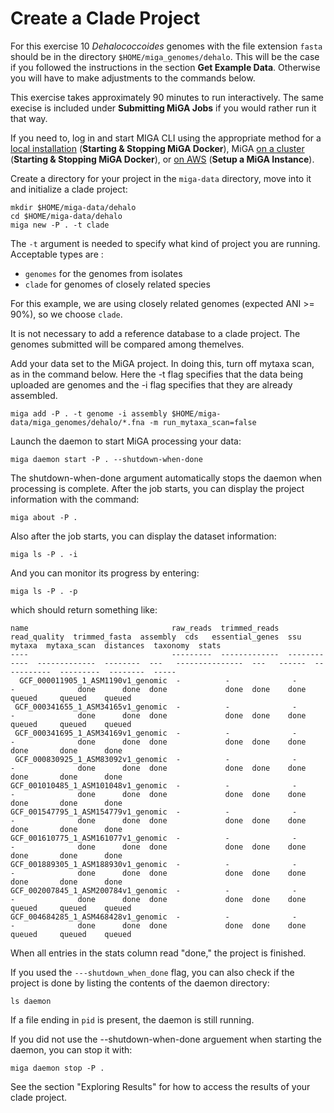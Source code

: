# Create a Clade Project

For this exercise 10 _Dehalococcoides_ genomes with the file extension `fasta` should be in the directory `$HOME/miga_genomes/dehalo`. This will be the case if you followed the instructions in the section **Get Example Data**. Otherwise you will have to make adjustments to the commands below.

This exercise takes approximately 90 minutes to run interactively. The same execise is included under **Submitting MiGA Jobs** if you would rather run it that way.

If you need to, log in and start MIGA CLI using the appropriate method for a [local installation](../starting-miga/starting-miga.md#starting-local-miga-cli) (**Starting & Stopping MiGA Docker**), MiGA [on a cluster](../starting-miga/starting-miga.md#starting-miga-singularity) (**Starting & Stopping MiGA Docker**), or [on AWS](../aws/miga\_aws\_setup.md#log-into-miga-cli-using-a-terminal) (**Setup a MiGA Instance**).

Create a directory for your project in the `miga-data` directory, move into it and initialize a clade project:

```text
mkdir $HOME/miga-data/dehalo
cd $HOME/miga-data/dehalo
miga new -P . -t clade
```

The `-t` argument is needed to specify what kind of project you are running. Acceptable types are :

* `genomes` for the genomes from isolates
* `clade` for genomes of closely related species

For this example, we are using closely related genomes \(expected ANI &gt;= 90%\), so we choose `clade`.

It is not necessary to add a reference database to a clade project. The genomes submitted will be compared among themelves.

Add your data set to the MiGA project. In doing this, turn off mytaxa scan, as in the command below. Here the -t flag specifies that the data being uploaded are genomes and the -i flag specifies that they are already assembled.

```text
miga add -P . -t genome -i assembly $HOME/miga-data/miga_genomes/dehalo/*.fna -m run_mytaxa_scan=false
```

Launch the daemon to start MiGA processing your data:

```text
miga daemon start -P . --shutdown-when-done
```

The shutdown-when-done argument automatically stops the daemon when processing is complete. After the job starts, you can display the project information with the command:

```text
miga about -P .
```

Also after the job starts, you can display the dataset information:

```text
miga ls -P . -i
```

And you can monitor its progress by entering:

```text
miga ls -P . -p
```

which should return something like:

```text
name                                raw_reads  trimmed_reads  read_quality  trimmed_fasta  assembly  cds   essential_genes  ssu   mytaxa  mytaxa_scan  distances  taxonomy  stats
----                                ---------  -------------  ------------  -------------  --------  ---   ---------------  ---   ------  -----------  ---------  --------  -----
  GCF_000011905_1_ASM1190v1_genomic  -          -              -             -              done      done  done             done  done    done         queued     queued    queued
 GCF_000341655_1_ASM34165v1_genomic  -          -              -             -              done      done  done             done  done    done         queued     queued    queued
 GCF_000341695_1_ASM34169v1_genomic  -          -              -             -              done      done  done             done  done    done         done       done      done
 GCF_000830925_1_ASM83092v1_genomic  -          -              -             -              done      done  done             done  done    done         done       done      done
GCF_001010485_1_ASM101048v1_genomic  -          -              -             -              done      done  done             done  done    done         done       done      done
GCF_001547795_1_ASM154779v1_genomic  -          -              -             -              done      done  done             done  done    done         done       done      done
GCF_001610775_1_ASM161077v1_genomic  -          -              -             -              done      done  done             done  done    done         done       done      done
GCF_001889305_1_ASM188930v1_genomic  -          -              -             -              done      done  done             done  done    done         done       done      done
GCF_002007845_1_ASM200784v1_genomic  -          -              -             -              done      done  done             done  done    done         queued     queued    queued
GCF_004684285_1_ASM468428v1_genomic  -          -              -             -              done      done  done             done  done    done         queued     queued    queued
```

When all entries in the stats column read "done," the project is finished.

If you used the `---shutdown_when_done` flag, you can also check if the project is done by listing the contents of the daemon directory:  

```
ls daemon
```
If a file ending in `pid` is present, the daemon is still running.  

If you did not use the --shutdown-when-done arguement when starting the daemon, you can stop it with:

```text
miga daemon stop -P .
```

See the section "Exploring Results" for how to access the results of your clade project.

